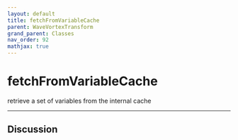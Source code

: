 ```yaml
---
layout: default
title: fetchFromVariableCache
parent: WaveVortexTransform
grand_parent: Classes
nav_order: 92
mathjax: true
---
```


#  fetchFromVariableCache

retrieve a set of variables from the internal cache


---

## Discussion

  
